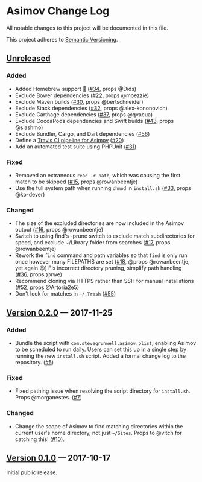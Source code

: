 # Asimov Change Log

All notable changes to this project will be documented in this file.

This project adheres to [Semantic Versioning](http://semver.org/).

## [Unreleased]

### Added

* Added Homebrew support 🙌 ([#34], props @Dids)
* Exclude Bower dependencies ([#22], props @moezzie)
* Exclude Maven builds ([#30], props @bertschneider)
* Exclude Stack dependencies ([#32], props @alex-kononovich)
* Exclude Carthage dependencies ([#37], props @qvacua)
* Exclude CocoaPods dependencies and Swift builds ([#43], props @slashmo)
* Exclude Bundler, Cargo, and Dart dependencies ([#56])
* Define a [Travis CI pipeline for Asimov](https://travis-ci.com/github/stevegrunwell/asimov) ([#20])
* Add an automated test suite using PHPUnit ([#31])

### Fixed

* Removed an extraneous `read -r path`, which was causing the first match to be skipped ([#15], props @rowanbeentje)
* Use the full system path when running `chmod` in `install.sh` ([#33], props @ko-dever)

### Changed

* The size of the excluded directories are now included in the Asimov output ([#16], props @rowanbeentje)
* Switch to using find's -prune switch to exclude match subdirectories for speed, and exclude ~/Library folder from searches ([#17], props @rowanbeentje)
* Rework the `find` command and path variables so that `find` is only run once however many FILEPATHS are set ([#18], @props @rowanbeentje, yet again 😉)
 Fix incorrect directory pruning, simplify path handling ([#36], props @rwe)
* Recommend cloning via HTTPS rather than SSH for manual installations ([#52], props @Artoria2e5)
* Don't look for matches in `~/.Trash` ([#55])


## [Version 0.2.0] — 2017-11-25

### Added

* Bundle the script with `com.stevegrunwell.asimov.plist`, enabling Asimov to be scheduled to run daily. Users can set this up in a single step by running the new `install.sh` script.
 Added a formal change log to the repository. ([#5])

### Fixed

* Fixed pathing issue when resolving the script directory for `install.sh`. Props @morganestes. ([#7])

### Changed
* Change the scope of Asimov to find matching directories within the current user's home directory, not just `~/Sites`. Props to @vitch for catching this! ([#10]).


## [Version 0.1.0] — 2017-10-17

Initial public release.


[Unreleased]: https://github.com/stevegrunwell/asimov/compare/master...develop
[Version 0.1.0]: https://github.com/stevegrunwell/asimov/releases/tag/v0.1.0
[Version 0.2.0]: https://github.com/stevegrunwell/asimov/releases/tag/v0.2.0
[#5]: https://github.com/stevegrunwell/asimov/issues/5
[#7]: https://github.com/stevegrunwell/asimov/issues/7
[#10]: https://github.com/stevegrunwell/asimov/issues/10
[#15]: https://github.com/stevegrunwell/asimov/pull/15
[#16]: https://github.com/stevegrunwell/asimov/pull/16
[#17]: https://github.com/stevegrunwell/asimov/pull/17
[#18]: https://github.com/stevegrunwell/asimov/pull/18
[#20]: https://github.com/stevegrunwell/asimov/pull/20
[#22]: https://github.com/stevegrunwell/asimov/pull/22
[#30]: https://github.com/stevegrunwell/asimov/pull/30
[#31]: https://github.com/stevegrunwell/asimov/pull/31
[#32]: https://github.com/stevegrunwell/asimov/pull/32
[#33]: https://github.com/stevegrunwell/asimov/pull/33
[#34]: https://github.com/stevegrunwell/asimov/pull/34
[#36]: https://github.com/stevegrunwell/asimov/pull/36
[#37]: https://github.com/stevegrunwell/asimov/pull/37
[#43]: https://github.com/stevegrunwell/asimov/pull/43
[#52]: https://github.com/stevegrunwell/asimov/pull/52
[#55]: https://github.com/stevegrunwell/asimov/pull/55
[#56]: https://github.com/stevegrunwell/asimov/pull/56
